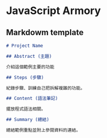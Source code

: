 ﻿# JavaScript Armory

## Markdowm template

```markdown
# Project Name

## Abstract (主題)

介紹這個範例主要的功能

## Steps (步驟)

紀錄步驟、訓練自己把拆解複雜的功能。

## Content (語法筆記)

擺放程式語法相關。

## Summary (總結)

總結範例重點並附上參閱資料的連結。
```
